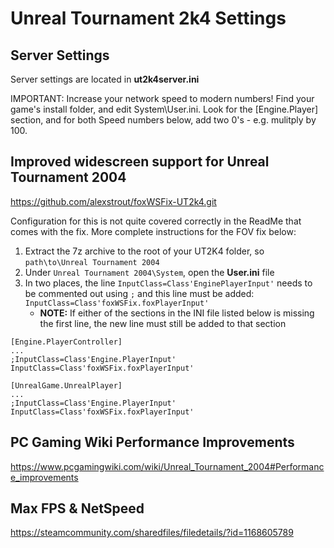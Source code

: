 # Unreal Tournament 2k4 Settings

## Server Settings
Server settings are located in **ut2k4server.ini**

IMPORTANT: Increase your network speed to modern numbers! Find your game's install folder, and edit System\User.ini.
Look for the [Engine.Player] section, and for both Speed numbers below, add two 0's - e.g. mulitply by 100. 

## Improved widescreen support for Unreal Tournament 2004
https://github.com/alexstrout/foxWSFix-UT2k4.git

Configuration for this is not quite covered correctly in the ReadMe that comes with the fix. More complete instructions for the FOV fix below:
  1. Extract the 7z archive to the root of your UT2K4 folder, so `path\to\Unreal Tournament 2004`
  2. Under `Unreal Tournament 2004\System`, open the **User.ini** file
  3. In two places, the line `InputClass=Class'EnginePlayerInput'` needs to be commented out using `;` and this line must be added: `InputClass=Class'foxWSFix.foxPlayerInput'`
     - **NOTE:** If either of the sections in the INI file listed below is missing the first line, the new line must still be added to that section
  ```
  [Engine.PlayerController]
  ...
  ;InputClass=Class'Engine.PlayerInput'
  InputClass=Class'foxWSFix.foxPlayerInput'
  ```
  ```
  [UnrealGame.UnrealPlayer]
  ...
  ;InputClass=Class'Engine.PlayerInput'
  InputClass=Class'foxWSFix.foxPlayerInput'
  ```

## PC Gaming Wiki Performance Improvements
https://www.pcgamingwiki.com/wiki/Unreal_Tournament_2004#Performance_improvements

## Max FPS & NetSpeed
https://steamcommunity.com/sharedfiles/filedetails/?id=1168605789
